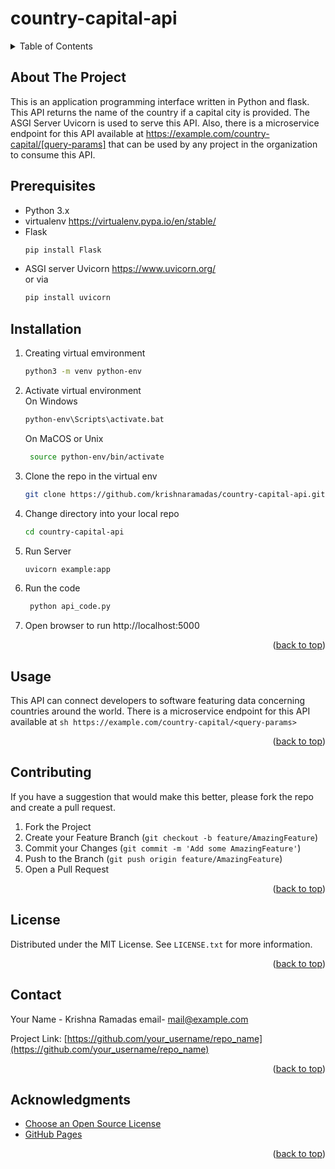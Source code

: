 # country-capital-api

<!-- TABLE OF CONTENTS -->
<details>
  <summary>Table of Contents</summary>
  <ol>
    <li>
      <a href="#about-the-project">About The Project</a>
    </li>
        <li><a href="#prerequisites">Prerequisites</a></li>
        <li><a href="#installation">Installation</a></li>
      </ul>
    </li>
    <li><a href="#usage">Usage</a></li>
    <li><a href="#contributing">Contributing</a></li>
    <li><a href="#license">License</a></li>
    <li><a href="#contact">Contact</a></li>
    <li><a href="#acknowledgments">Acknowledgments</a></li>
  </ol>
</details>

<!-- ABOUT THE PROJECT -->
## About The Project
This is an application programming interface written in Python and flask. 
This API returns the name of the country if a capital city is provided. 
The ASGI Server Uvicorn is used to serve this API. 
Also, there is a microservice endpoint for this API available at 
https://example.com/country-capital/[query-params] 
that can be used by any project in the organization to consume this API.


## Prerequisites
* Python 3.x
* virtualenv 
https://virtualenv.pypa.io/en/stable/
* Flask
   ```sh
   pip install Flask
   ```
* ASGI server Uvicorn
https://www.uvicorn.org/ <br/>
or via
   ```sh
   pip install uvicorn
   ```
  
 ## Installation

1. Creating virtual emvironment
   ```sh
   python3 -m venv python-env
   ```
 2. Activate virtual environment <br/>
    On Windows
    ```sh
    python-env\Scripts\activate.bat
    ```
	On MaCOS or Unix
	```sh
     source python-env/bin/activate
    ```
3. Clone the repo in the virtual env
   ```sh
   git clone https://github.com/krishnaramadas/country-capital-api.git
   ```
4. Change directory into your local repo
   ```sh
   cd country-capital-api
   ```
5. Run Server
	 ```sh
     uvicorn example:app
     ```
6. Run the code
	```sh
     python api_code.py
     ``` 
7. Open browser to run
    http://localhost:5000

<p align="right">(<a href="#top">back to top</a>)</p>



<!-- USAGE EXAMPLES -->
## Usage
This API can connect developers to software featuring data concerning countries around the world.
There is a microservice endpoint for this API available at
    ```sh
     https://example.com/country-capital/<query-params>
    ``` 
<p align="right">(<a href="#top">back to top</a>)</p>


<!-- CONTRIBUTING -->
## Contributing

If you have a suggestion that would make this better, please fork the repo and create a pull request.

1. Fork the Project
2. Create your Feature Branch (`git checkout -b feature/AmazingFeature`)
3. Commit your Changes (`git commit -m 'Add some AmazingFeature'`)
4. Push to the Branch (`git push origin feature/AmazingFeature`)
5. Open a Pull Request

<p align="right">(<a href="#top">back to top</a>)</p>



<!-- LICENSE -->
## License

Distributed under the MIT License. See `LICENSE.txt` for more information.

<p align="right">(<a href="#top">back to top</a>)</p>



<!-- CONTACT -->
## Contact

Your Name - Krishna Ramadas email- mail@example.com

Project Link: [https://github.com/your_username/repo_name](https://github.com/your_username/repo_name)

<p align="right">(<a href="#top">back to top</a>)</p>



<!-- ACKNOWLEDGMENTS -->
## Acknowledgments


* [Choose an Open Source License](https://choosealicense.com)
* [GitHub Pages](https://pages.github.com)

<p align="right">(<a href="#top">back to top</a>)</p>
